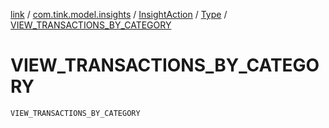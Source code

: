 [link](../../../index.md) / [com.tink.model.insights](../../index.md) / [InsightAction](../index.md) / [Type](index.md) / [VIEW_TRANSACTIONS_BY_CATEGORY](./-v-i-e-w_-t-r-a-n-s-a-c-t-i-o-n-s_-b-y_-c-a-t-e-g-o-r-y.md)

# VIEW_TRANSACTIONS_BY_CATEGORY

`VIEW_TRANSACTIONS_BY_CATEGORY`